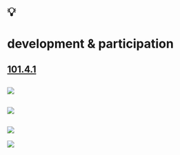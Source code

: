 # 💡
# development & participation

[101.4.1](https://github.com/digital-sustainability/module-eoss-ospo101/blob/main/module4/README.md#effective-open-source-development--participation)
--
![](https://github.com/digital-sustainability/module-eoss-ospo101/raw/main/module4/open-source-development-model.png)
--
![](https://github.com/digital-sustainability/module-eoss-ospo101/raw/main/module4/what-is-a-contributor.png)
--
![](https://github.com/digital-sustainability/module-eoss-ospo101/raw/main/module4/linux-example.png)
--
![](https://github.com/digital-sustainability/module-eoss-ospo101/raw/main/module4/humble-but-bold.png)